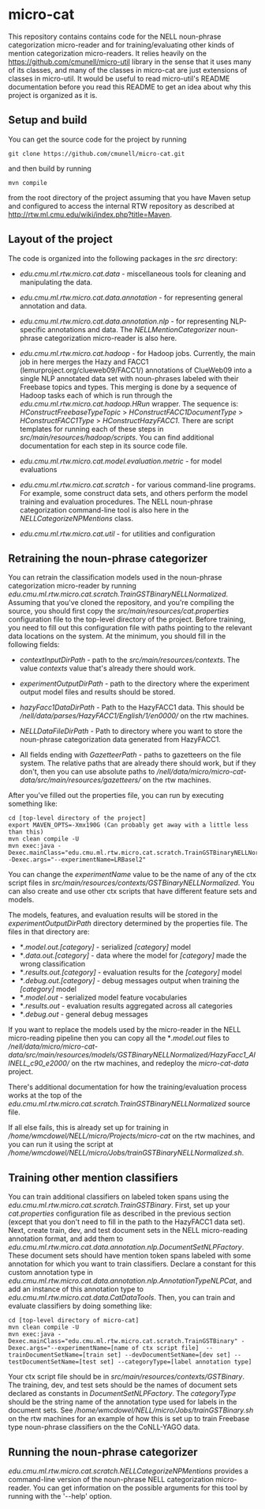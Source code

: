 # micro-cat

This repository contains contains code for the 
NELL noun-phrase categorization micro-reader and 
for training/evaluating other kinds of mention
categorization micro-readers.  It relies heavily on
the https://github.com/cmunell/micro-util 
library in the sense that it uses many of its classes,
and many of the classes in micro-cat are just extensions
of classes in micro-util.  It would be useful to 
read micro-util's README
documentation before you read this README to get
an idea about why this project is organized as it is.

## Setup and build ##

You can get the source code for the project by running

    git clone https://github.com/cmunell/micro-cat.git
    
and then build by running

    mvn compile 
    
from the root directory of the project assuming that you have
Maven setup and configured to access the internal RTW repository
as described at http://rtw.ml.cmu.edu/wiki/index.php?title=Maven.

## Layout of the project ##

The code is organized into the following packages in 
the *src* directory:

* *edu.cmu.ml.rtw.micro.cat.data* - miscellaneous tools for
cleaning and manipulating the data.

* *edu.cmu.ml.rtw.micro.cat.data.annotation* - for
representing general annotation and data.

* *edu.cmu.ml.rtw.micro.cat.data.annotation.nlp* - for representing
NLP-specific annotations and data.  The *NELLMentionCategorizer* 
noun-phrase categorization micro-reader is also here.

* *edu.cmu.ml.rtw.micro.cat.hadoop* - for Hadoop jobs.  Currently,
the main job in here merges the Hazy and FACC1
(lemurproject.org/clueweb09/FACC1/) annotations of ClueWeb09
into a single NLP annotated data set with noun-phrases labeled
 with their Freebase topics and types.  This merging is done
 by a sequence of Hadoop tasks each of which is run through
 the *edu.cmu.ml.rtw.micro.cat.hadoop.HRun* wrapper. The sequence
 is: *HConstructFreebaseTypeTopic* > *HConstructFACC1DocumentType* > 
 *HConstructFACC1Type* > *HConstructHazyFACC1*.
There are script templates for running each of these steps in 
*src/main/resources/hadoop/scripts*.  You can find additional documentation
for each step in its source code file.

* *edu.cmu.ml.rtw.micro.cat.model.evaluation.metric* - for model
evaluations

* *edu.cmu.ml.rtw.micro.cat.scratch* - for various command-line
programs.  For example, some construct data sets, and
others perform the model training and evaluation procedures.  The
NELL noun-phrase categorization command-line tool is also here
in the *NELLCategorizeNPMentions* class.

* *edu.cmu.ml.rtw.micro.cat.util* - for utilities and configuration

## Retraining the noun-phrase categorizer ##

You can retrain the classification models used in the noun-phrase 
categorization micro-reader by running 
*edu.cmu.ml.rtw.micro.cat.scratch.TrainGSTBinaryNELLNormalized*.  
Assuming that you've cloned the repository, and you're compiling
the source, you should first copy the *src/main/resources/cat.properties*
configuration file to the top-level directory of the project.  Before
training, you need to fill out this configuration file with 
paths pointing to the relevant data locations on the system.  At the
minimum, you should fill in the following fields:

* *contextInputDirPath* - path to the *src/main/resources/contexts*.  The
value *contexts* value that's already there should work.

* *experimentOutputDirPath* - path to the directory where the experiment
output model files and results should be stored.

* *hazyFacc1DataDirPath* - Path to the HazyFACC1 data.  This should be
*/nell/data/parses/HazyFACC1/English/1/en0000/* on the rtw machines.

* *NELLDataFileDirPath* - Path to directory where you want to store the 
noun-phrase categorization data generated from HazyFACC1. 

* All fields ending with *GazetteerPath* - paths to gazetteers on the file
system.  The relative paths that are already there should work, but if 
they don't, then you can use absolute paths to 
*/nell/data/micro/micro-cat-data/src/main/resources/gazetteers/* on the
rtw machines.

After you've filled out the properties file, you can run by executing something
like:

    cd [top-level directory of the project]
    export MAVEN_OPTS=-Xmx190G (Can probably get away with a little less than this)
    mvn clean compile -U
    mvn exec:java -Dexec.mainClass="edu.cmu.ml.rtw.micro.cat.scratch.TrainGSTBinaryNELLNormalized" -Dexec.args="--experimentName=LRBasel2"

You can change the *experimentName* value to be the name of any of the ctx script
files in *src/main/resources/contexts/GSTBinaryNELLNormalized*.  You can also
create and use other ctx scripts that have different feature sets and models.

The models, features, and evaluation results will be stored in the 
*experimentOutputDirPath* directory determined by the properties file.  The files
in that directory are:

* **.model.out.[category]* - serialized *[category]* model
* **.data.out.[category]* - data where the model for *[category]* made the wrong classification
* **.results.out.[category]* - evaluation results for the *[category]* model
* **.debug.out.[category]* - debug messages output when training the *[category]* model
* **.model.out* - serialized model feature vocabularies
* **.results.out* - evaluation results aggregated across all categories
* **.debug.out* - general debug messages

If you want to replace the models used by the micro-reader in the NELL micro-reading pipeline
then you can copy all the **.model.out* files to 
*/nell/data/micro/micro-cat-data/src/main/resources/models/GSTBinaryNELLNormalized/HazyFacc1_AllNELL_c90_e2000/*
on the rtw machines, and redeploy the *micro-cat-data* project.

There's additional documentation for how the training/evaluation process works
at the top of the *edu.cmu.ml.rtw.micro.cat.scratch.TrainGSTBinaryNELLNormalized*
source file.

If all else fails, this is already set up for training in 
*/home/wmcdowel/NELL/micro/Projects/micro-cat* on the rtw machines, and you can run it
using the script at */home/wmcdowel/NELL/micro/Jobs/trainGSTBinaryNELLNormalized.sh*.
 
## Training other mention classifiers ##

You can train additional classifiers on labeled token spans using the 
*edu.cmu.ml.rtw.micro.cat.scratch.TrainGSTBinary*.  First, set up
your *cat.properties* configuration file as described in the previous 
section (except that you don't need to fill in the path to the HazyFACC1 data set).
Next, create train, dev, and test document sets in the NELL micro-reading
annotation format, and add them to 
*edu.cmu.ml.rtw.micro.cat.data.annotation.nlp.DocumentSetNLPFactory*.  These
document sets should have mention token spans labeled with some annotation
for which you want to train classifiers.  Declare a constant for this
custom annotation type in *edu.cmu.ml.rtw.micro.cat.data.annotation.nlp.AnnotationTypeNLPCat*,
and add an instance of this annotation type to 
*edu.cmu.ml.rtw.micro.cat.data.CatDataTools*. Then, you can train and
evaluate classifiers by doing something like:

    cd [top-level directory of micro-cat]
    mvn clean compile -U
    mvn exec:java -Dexec.mainClass="edu.cmu.ml.rtw.micro.cat.scratch.TrainGSTBinary" -Dexec.args="--experimentName=[name of ctx script file]  --trainDocumentSetName=[train set] --devDocumentSetName=[dev set] --testDocumentSetName=[test set] --categoryType=[label annotation type]

Your ctx script file should be in *src/main/resources/contexts/GSTBinary*.  
The training, dev, and test sets should be the names of document sets declared as constants 
in *DocumentSetNLPFactory*.  The *categoryType* should be the string
name of the annotation type used for labels in the document sets.  See
*/home/wmcdowel/NELL/micro/Jobs/trainGSTBinary.sh* on the rtw machines 
for an example of how this is set up
to train Freebase type noun-phrase classifiers on the the CoNLL-YAGO data.

## Running the noun-phrase categorizer ##

*edu.cmu.ml.rtw.micro.cat.scratch.NELLCategorizeNPMentions* provides
a command-line version of the noun-phrase NELL categorization 
micro-reader.  You can get information on the possible arguments for
this tool by running with the '--help' option.